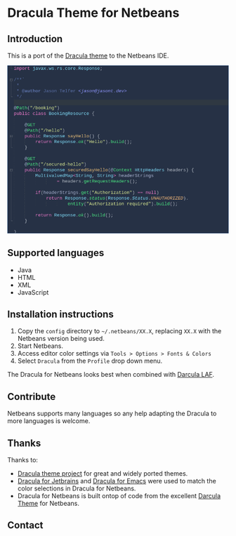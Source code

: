 # Dracula Theme for Netbeans
## Introduction
This is a port of the [Dracula theme](https://draculatheme.com) to the Netbeans IDE.

![Screenshot](./screenshots/dracula-netbeans-java-screenshot.png)

## Supported languages
- Java
- HTML
- XML
- JavaScript
 
## Installation instructions
1. Copy the `config` directory to `~/.netbeans/XX.X`, replacing `XX.X` with the Netbeans version being used.
2. Start Netbeans.
3. Access editor color settings via `Tools > Options > Fonts & Colors`
4. Select `Dracula` from the `Profile` drop down menu.

The Dracula for Netbeans looks best when combined with [Darcula LAF](http://plugins.netbeans.org/plugin/62424/darcula-laf-for-netbeans).

## Contribute
Netbeans supports many languages so any help adapting the Dracula to more languages is welcome.

## Thanks
Thanks to:
- [Dracula theme project](https://draculatheme.com) for great and widely ported themes.
- [Dracula for Jetbrains](https://github.com/dracula/jetbrains) and [Dracula for Emacs](https://github.com/dracula/emacs) were used to match the color selections in Dracula for Netbeans.
- Dracula for Netbeans is built ontop of code from the excellent [Darcula Theme](https://github.com/bulenkov/Darcula/) for Netbeans.

## Contact
 
